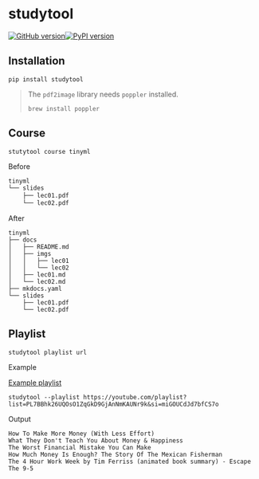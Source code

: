 # studytool

[![GitHub version](https://badge.fury.io/gh/russhustle%2Fstudytool.svg)](https://badge.fury.io/gh/russhustle%2Fstudytool)[![PyPI version](https://badge.fury.io/py/studytool.svg)](https://badge.fury.io/py/studytool)

## Installation

```shell
pip install studytool
```

> The `pdf2image` library needs `poppler` installed.
>
> ```shell
> brew install poppler
> ```

Course
------

```
stutytool course tinyml
```

Before

```sh
tinyml
└── slides
    ├── lec01.pdf
    └── lec02.pdf
```

After

```
tinyml
├── docs
│   ├── README.md
│   ├── imgs
│   │   ├── lec01
│   │   └── lec02
│   ├── lec01.md
│   └── lec02.md
├── mkdocs.yaml
└── slides
    ├── lec01.pdf
    └── lec02.pdf
```

Playlist
--------

```shell
studytool playlist url
```

Example

[Example playlist](https://youtube.com/playlist?list=PL7BBhk26UQOsO1ZqGkD9GjAnNmKAUNr9k&si=miGOUCdJd7bfCS7o)

```shell
studytool --playlist https://youtube.com/playlist?list=PL7BBhk26UQOsO1ZqGkD9GjAnNmKAUNr9k&si=miGOUCdJd7bfCS7o
```

Output

```
How To Make More Money (With Less Effort)
What They Don't Teach You About Money & Happiness
The Worst Financial Mistake You Can Make
How Much Money Is Enough? The Story Of The Mexican Fisherman
The 4 Hour Work Week by Tim Ferriss (animated book summary) - Escape The 9-5
```
